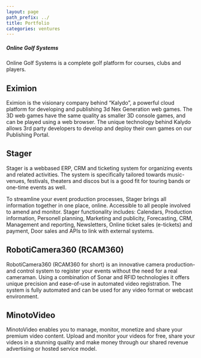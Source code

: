 ```yaml
---
layout: page
path_prefix: ../
title: Portfolio
categories: ventures
---
```


##### Online Golf Systems
Online Golf Systems is a complete golf platform for courses, clubs and players.

## Eximion

Eximion is the visionary company behind “Kalydo”, a powerful cloud platform for developing and publishing 3d Nex Generation web games. The 3D web games have the same quality as smaller 3D console games, and can be played using a web browser. The unique technology behind Kalydo allows 3rd party developers to develop and deploy their own games on our Publishing Portal.

## Stager

Stager is a webbased ERP, CRM and ticketing system for organizing events and related activities. The system is specifically tailored towards music-venues, festivals, theaters and discos but is a good fit for touring bands or one-time events as well.

To streamline your event production processes, Stager brings all information together in one place, online. Accessible to all people involved to amend and monitor. Stager functionality includes: Calendars, Production information, Personell planning, Marketing and publicity, Forecasting, CRM, Management and reporting, Newsletters, Online ticket sales (e-tickets) and payment, Door sales and APIs to link with external systems.

## RobotiCamera360 (RCAM360)
RobotiCamera360 (RCAM360 for short) is an innovative camera production- and control system to register your events without the need for a real cameraman. Using a combination of Sonar and RFID technologies it offers unique precision and ease-of-use in automated video registration. The system is fully automated and can be used for any video format or webcast environment.

## MinotoVideo

MinotoVideo enables you to manage, monitor, monetize and share your premium video content. Upload and monitor your videos for free, share your videos in a stunning quality and make money through our shared revenue advertising or hosted service model.

